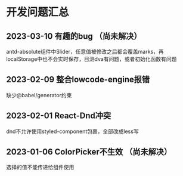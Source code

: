# 开发问题汇总

## 2023-03-10 有趣的bug （尚未解决）
antd-absolute组件中Slider，任意值被修改之后都会覆盖marks，再localStorage中也不会实时保存，目测dva有问题，或者初始化函数有问题

## 2023-02-09 整合lowcode-engine报错
缺少@babel/generator约束


## 2023-02-01 React-Dnd冲突
dnd不允许使用styled-component包裹，全部改成less写


## 2023-01-06 ColorPicker不生效 （尚未解决）
选择的值不能传递给组件使用
